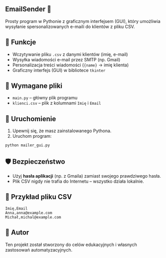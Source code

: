 ## EmailSender 📧

Prosty program w Pythonie z graficznym interfejsem (GUI), który umożliwia wysyłanie spersonalizowanych e-maili do klientów z pliku CSV.

## 🔧 Funkcje

- Wczytywanie pliku `.csv` z danymi klientów (imię, e-mail)
- Wysyłka wiadomości e-mail przez SMTP (np. Gmail)
- Personalizacja treści wiadomości (`{name}` → imię klienta)
- Graficzny interfejs (GUI) w bibliotece `tkinter`

## 📂 Wymagane pliki

- `main.py` – główny plik programu
- `klienci.csv` – plik z kolumnami `Imię` i `Email`

## 🚀 Uruchomienie

1. Upewnij się, że masz zainstalowanego Pythona.
2. Uruchom program:

```bash
python mailer_gui.py
```

## 🛡️ Bezpieczeństwo

- Użyj **hasła aplikacji** (np. z Gmaila) zamiast swojego prawdziwego hasła.
- Plik CSV nigdy nie trafia do Internetu – wszystko działa lokalnie.

## 📝 Przykład pliku CSV

```csv
Imię,Email
Anna,anna@example.com
Michał,michal@example.com
```

## 📌 Autor

Ten projekt został stworzony do celów edukacyjnych i własnych zastosowań automatyzacyjnych.
